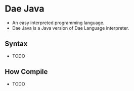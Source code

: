 # Dae Java
- An easy interpreted programming language.
- Dae Java is a Java version of Dae Language interpreter.

## Syntax
- TODO

## How Compile
- TODO
